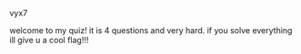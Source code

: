 vyx7

welcome to my quiz! it is 4 questions and very hard. if you solve everything ill give u a cool flag!!!
